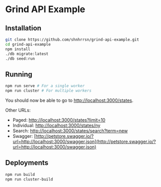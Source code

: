 # Grind API Example

## Installation

```bash
git clone https://github.com/shnhrrsn/grind-api-example.git
cd grind-api-example
npm install
./db migrate:latest
./db seed:run
```

## Running

```bash
npm run serve # For a single worker
npm run cluster # For multiple workers
```

You should now be able to go to [http://localhost:3000/states](http://localhost:3000/states).

Other URLs:

 * Paged: [http://localhost:3000/states?limit=10](http://localhost:3000/states?limit=10)
 * Individual: [http://localhost:3000/states/ny](http://localhost:3000/states/ny)
 * Search: [http://localhost:3000/states/search?term=new](http://localhost:3000/states/search?term=new)
 * Swagger: [http://petstore.swagger.io/?url=http://localhost:3000/swagger.json](http://petstore.swagger.io/?url=http://localhost:3000/swagger.json)

## Deployments

```bash
npm run build
npm run cluster-build
```
